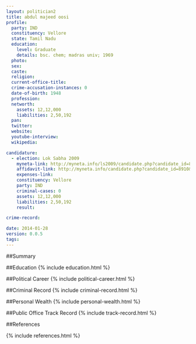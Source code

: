 ```yaml
---
layout: politician2
title: abdul majeed oosi
profile: 
  party: IND
  constituency: Vellore
  state: Tamil Nadu
  education: 
    level: Graduate
    details: bsc. chem; madras univ; 1969
  photo: 
  sex: 
  caste: 
  religion: 
  current-office-title: 
  crime-accusation-instances: 0
  date-of-birth: 1948
  profession: 
  networth: 
    assets: 12,12,000
    liabilities: 2,50,192
  pan: 
  twitter: 
  website: 
  youtube-interview: 
  wikipedia: 

candidature: 
  - election: Lok Sabha 2009
    myneta-link: http://myneta.info/ls2009/candidate.php?candidate_id=8910
    affidavit-link: http://myneta.info/candidate.php?candidate_id=8910&scan=original
    expenses-link: 
    constituency: Vellore 
    party: IND
    criminal-cases: 0
    assets: 12,12,000
    liabilities: 2,50,192
    result:  

crime-record: 

date: 2014-01-28
version: 0.0.5
tags: 
---
```

##Summary


##Education
{% include education.html %}


##Political Career
{% include political-career.html %}


##Criminal Record
{% include criminal-record.html %}


##Personal Wealth
{% include personal-wealth.html %}


##Public Office Track Record
{% include track-record.html %}


##References


{% include references.html %}